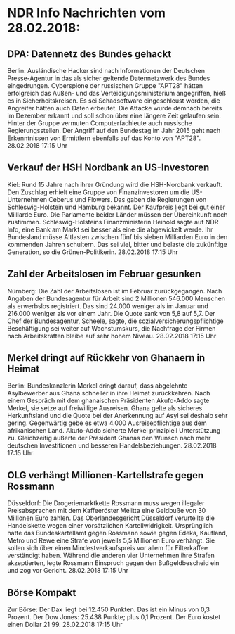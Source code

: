 # NDR Info Nachrichten vom 28.02.2018:


## DPA: Datennetz des Bundes gehackt
Berlin: Ausländische Hacker sind nach Informationen der Deutschen Presse-Agentur in das als sicher geltende Datennetzwerk des Bundes eingedrungen. Cyberspione der russischen Gruppe "APT28" hätten erfolgreich das Außen- und das Verteidigungsministerium angegriffen, hieß es in Sicherheitskreisen. Es sei Schadsoftware eingeschleust worden, die Angreifer hätten auch Daten erbeutet. Die Attacke wurde demnach bereits im Dezember erkannt und soll schon über eine längere Zeit gelaufen sein. Hinter der Gruppe vermuten Computerfachleute auch russische Regierungsstellen. Der Angriff auf den Bundestag im Jahr 2015 geht nach Erkenntnissen von Ermittlern ebenfalls auf das Konto von "APT28". 28.02.2018 17:15 Uhr 

## Verkauf der HSH Nordbank an US-Investoren
Kiel: Rund 15 Jahre nach ihrer Gründung wird die HSH-Nordbank verkauft. Den Zuschlag erhielt eine Gruppe von Finanzinvestoren um die US-Unternehmen Ceberus und Flowers. Das gaben die Regierungen von Schleswig-Holstein und Hamburg bekannt. Der Kaufpreis liegt bei gut einer Milliarde Euro. Die Parlamente beider Länder müssen der Übereinkunft noch zustimmen. Schleswig-Holsteins Finanzministerin Heinold sagte auf NDR Info, eine Bank am Markt sei besser als eine die abgewickelt werde. Ihr Bundesland müsse Altlasten zwischen fünf bis sieben Milliarden Euro in den kommenden Jahren schultern. Das sei viel, bitter und belaste die zukünftige Generation, so die Grünen-Politikerin. 28.02.2018 17:15 Uhr 

## Zahl der Arbeitslosen im Februar gesunken
Nürnberg: Die Zahl der Arbeitslosen ist im Februar zurückgegangen. Nach Angaben der Bundesagentur für Arbeit sind 2 Millionen 546.000 Menschen als erwerbslos registriert. Das sind 24.000 weniger als im Januar und 216.000 weniger als vor einem Jahr. Die Quote sank von 5,8 auf 5,7. Der Chef der Bundesagentur, Scheele, sagte, die sozialversicherungspflichtige Beschäftigung sei weiter auf Wachstumskurs, die Nachfrage der Firmen nach Arbeitskräften bleibe auf sehr hohem Niveau. 28.02.2018 17:15 Uhr 

## Merkel dringt auf Rückkehr von Ghanaern in Heimat
Berlin:	Bundeskanzlerin Merkel dringt darauf, dass abgelehnte Asylbewerber aus Ghana schneller in ihre Heimat zurückkehren. Nach einem Gespräch mit dem ghanaischen Präsidenten Akufo-Addo sagte Merkel, sie setze auf freiwillige Ausreisen. Ghana gelte als sicheres Herkunftsland und die Quote bei der Anerkennung auf Asyl sei deshalb sehr gering. Gegenwärtig gebe es etwa 4.000 Ausreisepflichtige aus dem afrikanischen Land. Akufo-Addo sicherte Merkel prinzipiell Unterstützung zu. Gleichzeitig äußerte der Präsident Ghanas den Wunsch nach mehr deutschen Investitionen und besseren Handelsbeziehungen. 28.02.2018 17:15 Uhr 

## OLG verhängt Millionen-Kartellstrafe gegen Rossmann
Düsseldorf: Die Drogeriemarktkette Rossmann muss wegen illegaler Preisabsprachen mit dem Kaffeeröster Melitta eine Geldbuße von 30 Millionen Euro zahlen. Das Oberlandesgericht Düsseldorf verurteilte die Handelskette wegen einer vorsätzlichen Kartellwidrigkeit. Ursprünglich hatte das Bundeskartellamt gegen Rossmann sowie gegen Edeka, Kaufland, Metro und Rewe eine Strafe von jeweils 5,5 Millionen Euro verhängt. Sie sollen sich über einen Mindestverkaufspreis vor allem für Filterkaffee verständigt haben. Während die anderen vier Unternehmen ihre Strafen akzeptierten, legte Rossmann Einspruch gegen den Bußgeldbescheid ein und zog vor Gericht. 28.02.2018 17:15 Uhr 

## Börse Kompakt
Zur Börse: Der Dax liegt bei 12.450 Punkten. Das ist ein Minus von 0,3 Prozent. Der Dow Jones: 25.438 Punkte; plus 0,1 Prozent. Der Euro kostet einen Dollar 21 99. 28.02.2018 17:15 Uhr 
